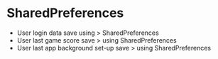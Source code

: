 # SharedPreferences
- User login data save using > SharedPreferences
- User last game score save > using SharedPreferences
- User last app background set-up save > using SharedPreferences
